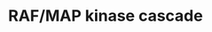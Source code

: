 ---
annotations:
- type: Pathway Ontology
  value: signaling pathway
- type: Pathway Ontology
  value: kinase mediated signaling pathway
authors:
- ReactomeTeam
- Anwesha
- Ryanmiller
description: The RAS-RAF-MEK-ERK pathway regulates processes such as proliferation,
  differentiation, survival, senescence and cell motility in response to growth factors,
  hormones and cytokines, among others. Binding of these stimuli to receptors in the
  plasma membrane promotes the GEF-mediated activation of RAS at the plasma membrane
  and initiates the three-tiered kinase cascade of the conventional MAPK cascades.  GTP-bound
  RAS recruits RAF (the MAPK kinase kinase), and promotes its dimerization and activation
  (reviewed in Cseh et al, 2014; Roskoski, 2010; McKay and Morrison, 2007; Wellbrock
  et al, 2004).  Activated RAF phosphorylates the MAPK kinase proteins MEK1 and MEK2
  (also known as MAP2K1 and MAP2K2), which in turn phophorylate the proline-directed
  kinases ERK1 and 2 (also known as MAPK3 and MAPK1) (reviewed in Roskoski, 2012a,
  b; Kryiakis and Avruch, 2012).  Activated ERK proteins may undergo dimerization
  and have identified targets in both the nucleus and the cytosol; consistent with
  this, a proportion of activated ERK protein relocalizes to the nucleus in response
  to stimuli (reviewed in Roskoski 2012b; Turjanski et al, 2007; Plotnikov et al,
  2010; Cargnello et al, 2011).  Although initially seen as a linear cascade originating
  at the plasma membrane and culminating in the nucleus, the RAS/RAF MAPK cascade
  is now also known to be activated from various intracellular location.  Temporal
  and spatial specificity of the cascade is achieved in part through the interaction
  of pathway components with numerous scaffolding proteins (reviewed in McKay and
  Morrison, 2007; Brown and Sacks, 2009). <br> The importance of the RAS/RAF MAPK
  cascade is highlighted by the fact that components of this pathway are mutated with
  high frequency in a large number of human cancers.  Activating mutations in RAS
  are found in approximately one third of human cancers, while ~8% of tumors express
  an activated form of BRAF (Roberts and Der, 2007; Davies et al, 2002; Cantwell-Dorris
  et al, 2011).  View original pathway at [http://www.reactome.org/PathwayBrowser/#DIAGRAM=5673001
  Reactome].
last-edited: 2021-01-25
organisms:
- Homo sapiens
redirect_from:
- /index.php/Pathway:WP2735
- /instance/WP2735
schema-jsonld:
- '@context': https://schema.org/
  '@id': https://wikipathways.github.io/pathways/WP2735.html
  '@type': Dataset
  creator:
    '@type': Organization
    name: WikiPathways
  description: The RAS-RAF-MEK-ERK pathway regulates processes such as proliferation,
    differentiation, survival, senescence and cell motility in response to growth
    factors, hormones and cytokines, among others. Binding of these stimuli to receptors
    in the plasma membrane promotes the GEF-mediated activation of RAS at the plasma
    membrane and initiates the three-tiered kinase cascade of the conventional MAPK
    cascades.  GTP-bound RAS recruits RAF (the MAPK kinase kinase), and promotes its
    dimerization and activation (reviewed in Cseh et al, 2014; Roskoski, 2010; McKay
    and Morrison, 2007; Wellbrock et al, 2004).  Activated RAF phosphorylates the
    MAPK kinase proteins MEK1 and MEK2 (also known as MAP2K1 and MAP2K2), which in
    turn phophorylate the proline-directed kinases ERK1 and 2 (also known as MAPK3
    and MAPK1) (reviewed in Roskoski, 2012a, b; Kryiakis and Avruch, 2012).  Activated
    ERK proteins may undergo dimerization and have identified targets in both the
    nucleus and the cytosol; consistent with this, a proportion of activated ERK protein
    relocalizes to the nucleus in response to stimuli (reviewed in Roskoski 2012b;
    Turjanski et al, 2007; Plotnikov et al, 2010; Cargnello et al, 2011).  Although
    initially seen as a linear cascade originating at the plasma membrane and culminating
    in the nucleus, the RAS/RAF MAPK cascade is now also known to be activated from
    various intracellular location.  Temporal and spatial specificity of the cascade
    is achieved in part through the interaction of pathway components with numerous
    scaffolding proteins (reviewed in McKay and Morrison, 2007; Brown and Sacks, 2009).
    <br> The importance of the RAS/RAF MAPK cascade is highlighted by the fact that
    components of this pathway are mutated with high frequency in a large number of
    human cancers.  Activating mutations in RAS are found in approximately one third
    of human cancers, while ~8% of tumors express an activated form of BRAF (Roberts
    and Der, 2007; Davies et al, 2002; Cantwell-Dorris et al, 2011).  View original
    pathway at [http://www.reactome.org/PathwayBrowser/#DIAGRAM=5673001 Reactome].
  keywords:
  - 'SPRED3 '
  - 'CNKSR1 '
  - activated
  - 'p-6Y,Y1112-ERBB2 '
  - p21 RAS:GTP:RAS GAPs
  - p21RAS:GTP:p-S621
  - inactive RAFS:YWHAB
  - 'KSR2 '
  - 'UBC(381-456) '
  - 'High affinity binding complex dimers of cytokine receptors using Bc, inactive
    JAK2, p-(Y593,628)-Bc:p(427,349,350)-SHC1 '
  - PAQR3
  - 'APBB1IP '
  - Factor 1 Receptor
  - ATP
  - 'FGB '
  - Fc epsilon receptor
  - RAS:GTP:homo/heterodimerized RAF complex
  - 'EGF '
  - single mechanism
  - 'RGL1 '
  - 'PSMB5 '
  - 'PSMA7 '
  - kinase activity
  - 'MAP2K1 F53Y '
  - 'UBC(457-532) '
  - 'p-S576 ARAF '
  - complexes
  - 'SPTA1 '
  - 'DUSP4 '
  - MAPK:single
  - 'MAP2K1 '
  - 'IL17RD '
  - 'GFRA4 '
  - 'p-6Y-FRS2 '
  - 'KITLG-1(26-190) '
  - Interleukin-2 family
  - SPRED dimer
  - 'FGF8-1 '
  - 'FGF17-1 '
  - 'p-Y-SHC3 '
  - 'p-T287-CAMK2B '
  - 'MAP2K1 Y130C '
  - 'RPS27A(1-76) '
  - 'p-Y-SHC2 '
  - 'PSMD11 '
  - 'MAP2K1 P124S '
  - PPP5C
  - RAS GEFs
  - HRAS:GTP:RAL GDS
  - 'p-5Y-LAT-2 '
  - 'RAF:scaffold:p-2S '
  - MAPK2K2 heterodimer
  - p21RAS:GTP:homo/heterodimerized RAF complex:RAF dimer inhibitors
  - 'p-T,Y MAPKs '
  - cytosolic MAPK DUSPs
  - 'ub-BRAP '
  - 'CNKSR2 '
  - 'SPTBN4 '
  - PTPN7:p-T-MAPK
  - 'PSMB9 '
  - 'S-Farn-Me-PalmS KRAS4A '
  - MAPK12
  - kinases
  - Pi
  - 'p-5Y-RET '
  - 'dabrafenib mesylate '
  - RAF dimer inhibitors
  - 'p-T184-RASGRP1 '
  - 'PPP2R1B '
  - 'p-S445,T599,S602,S729 BRAF '
  - (TRKA)
  - 'PSMA3 '
  - 'MARK3 '
  - 'FGF2(10-155) '
  - 'CUL3 '
  - dimers
  - ERBB2 becomes activated by forming a heterodimer with another ligand-activated
    EGFR family member, either EGFR, ERBB3 or ERBB4, which is accompanied by dissociation
    of chaperoning proteins HSP90 and CDC37 (Citri et al. 2004), as well as ERBB2IP
    (Borg et al. 2000) from ERBB2. ERBB2 heterodimers function to promote cell proliferation,
    cell survival and differentiation, depending on the cellular context. ERBB2 can
    also be activated by homodimerization when it is overexpressed, in cancer for
    example. <br><br>
  - 'p-S311,S406 KSR1 '
  - 'DUSP6 '
  - MAP2K:MAPK:single
  - 'SPTB '
  - high kinase activity
  - RAF:scaffold:p-2S
  - 'WDR83 '
  - RAF
  - homo/heterodimers
  - 'PSMD6 '
  - 'LAMTOR2 '
  - MAP2K:p-2T MAPK
  - Signaling by Insulin
  - 'GRIN1 '
  - 'UBC(153-228) '
  - 'p-S445,S729-BRAF '
  - 'EREG(60-108) '
  - 'RALGDS '
  - RAF1
  - 'ARRB1 '
  - 'RASAL2 '
  - 'PSMD9 '
  - 'p-T287-CAMK2D '
  - 'FGF22 '
  - WDR83:LAMTOR2:LAMTOR3
  - 'ulixertinib '
  - MAP2K:MAPK:dual
  - 'PEBP1 '
  - MAP2K:MAPK complex
  - 'PPP2CB '
  - 'p-11Y-PDGFRA '
  - 'S-Farn-Me-2xPalmS HRAS '
  - RAS:GTP:activated
  - 'GalNAc-T178-FGF23(25-251) '
  - Signaling by FGFR1
  - and dimers:PEA15
  - dephosphorylated
  - dual mechanism
  - 'BRAF K601N '
  - 'MAP2K2 N126D '
  - inhibitors
  - GTP
  - S-Farn-Me-2xPalmS
  - 'NEFL '
  - 'RASGRF1 '
  - 'MAP2K1 K57T '
  - 'NRTN '
  - 'p-Y1234,Y1235,Y1349,Y1356-MET '
  - RAF:YWHAB dimer
  - 'MAP2K1 F53L '
  - SPRED dimer:ub-NF1
  - 'PSMD14 '
  - p-T,Y MAPKs
  - 'DLG3 '
  - 'p-Y194,Y195,Y272-SHC1-3 '
  - 'PSMC6 '
  - 'SPTBN2 '
  - p21 RAS:GTP:ub-BRAP
  - 'p-5Y,S1119-TEK '
  - (IGF1R)
  - 'MAP2K1 G128D '
  - 'PSMB7 '
  - 'MAP2K2 L46F '
  - 'PIK3R1 '
  - p21RAS:GTP:activated
  - 'PSME1 '
  - This pathway describes some of the key interactions that assist in the process
    of platelet and leukocyte interaction with the endothelium, in response to injury.
  - 'PSMB3 '
  - NF1(2-2839)
  - 'MAP2K1 V60E '
  - p-S338,Y341,T491,S494,S621 RAF1
  - 'MAP2K1 D67N '
  - 'PPP2R5C '
  - 'ARRB2 '
  - 'PPP1CC '
  - 'p-T183,Y185-MAPK12 '
  - YWHAB dimer
  - 'p-Y341,T491,S494,S621 RAF1 '
  - 'BRAF G534R '
  - 'LAMTOR3 '
  - 'DUSP9 '
  - Neurotransmitter
  - 'PPP2R1A '
  - IL17RD:p-2S
  - 'PIK3CA '
  - 'p-Y427-SHC1 '
  - Other interleukin
  - 'L-Glu '
  - 'p-T202-MAPK3 '
  - 'Neuregulins '
  - BRAF mutants
  - 'UBC(229-304) '
  - 'UBC(77-152) '
  - 'RASAL1 '
  - Insulin-like Growth
  - 'p-Y239,Y240,Y317-SHC1-2 '
  - 'BRAF 599dupT '
  - 'SYNGAP1 '
  - homo/heterodimer:PEBP1
  - 'DAG '
  - 'FGF23(25-251) '
  - 'SPRED1 '
  - PI3K
  - 'BTC(32-111) '
  - 'p-12Y-PDGFRB '
  - 'PTPRA '
  - Signaling by FGFR3
  - 'p-S621-RAF1 '
  - 'DLG4 '
  - 'CSK '
  - 'ANGPT1 '
  - 'DUSP2 '
  - 'JAK2 '
  - PEBP1
  - KBTBD7:CUL3:RBX1
  - 'p-5Y-FGFR4 '
  - Cell surface
  - 'IL2RG '
  - RAL GDS proteins
  - 'PIK3R2 '
  - 'UBB(153-228) '
  - 'p-6Y-ERBB2 heterodimers '
  - 'PSMB11 '
  - p21 RAS:GTP
  - 'PSPN '
  - 'BRAF V600E V47_M438del '
  - p21
  - 'GFRA2 '
  - RAF activating
  - 'p-T185-MAPK1 '
  - 'GRIN2B '
  - H2O
  - S-GCC
  - 'DLG2 '
  - 'p-6Y-FGFR3c '
  - 'DUSP1 '
  - 'trametinib '
  - 'HGF(32-494) '
  - transmission
  - PTPN7:p-T,Y-MAPK
  - PTPN3
  - 'PSMC4 '
  - 'BRAF V600E '
  - complex
  - 'MAP2K1 D67Y '
  - inactive RAFs
  - 'Mg2+ '
  - MAPK inhibitors
  - 'PSMC2 '
  - 'FGF18 '
  - 'Gly '
  - 'FN1(32-2386) '
  - IL17RD
  - 'FGF1 '
  - Signaling by ERBB4
  - 'p-S311 KSR1 '
  - 'MAP2K2 Y134C '
  - RAF:scaffold:MAP2K:MAPK complex:dual mechanism MAP2K inhibitors
  - inactive RAFs:YWHAB
  - 'UBB(77-152) '
  - DAP12 interactions
  - 'PSME2 '
  - 'KL-2 '
  - 'HGF(495-728) '
  - 'RBX1 '
  - 'BRAF K499E '
  - 'ub-NF1(2-2839) '
  - homo/heterodimer
  - 'PSME4 '
  - 'FGG '
  - 'TGFA(24-98) '
  - 'TLN1 '
  - 'KSR1 '
  - 'FGF16 '
  - 'p-T185,Y187-MAPK1 '
  - 'SHFM1 '
  - 'PSMD12 '
  - p-2S,T MAP2K1:p-2S
  - 'MAPK3 '
  - variant dimer
  - 'p-S311,Y552 KSR1 '
  - 'PSMA2 '
  - signaling
  - mechanism MAPK
  - 'MAP2K1 K57N '
  - BRAF inhibitors
  - 'p-Y1172,Y1226-ERBB4 JM-A CYT-2 isoform '
  - 'YWHAB '
  - 'ACTN2 '
  - 'RASA4 '
  - neurite out-growth
  - 'p-Y-IRS1 '
  - Cell Receptor (BCR)
  - 'p-Y349,Y350,Y427-SHC1 '
  - p21 RAS:GTP:BRAP
  - variants
  - 'MAP2K1 Q56P '
  - 'Phosphorylated ERBB2:ERBB4cyt2 heterodimers '
  - p21 RAS:GDP
  - 'BRAF L485F '
  - 'GTP '
  - 'MAP2K1 E44_E57del '
  - Signaling by ERBB2
  - 'Activated FGFR2c homodimer bound to FGF '
  - MAP3K11
  - Interleukin-5 and
  - 'PSMB8 '
  - 'PSMB1 '
  - p-T183,Y185-MAPK12
  - 'MAP2K2 P128Q '
  - 'V600E BRAF V169_D380del '
  - 'PDGFB(82-241) '
  - 'SPTBN5 '
  - 'DUSP5 '
  - 'MAP2K1 G128V '
  - 'S-Farn-Me PalmS NRAS '
  - 'BRAF V600E  V169_M438del '
  - 'RASAL3 '
  - MAPK monomers and
  - 'p-Y-JAK1 '
  - 'PSMD3 '
  - 'p-S259,S621-RAF1 '
  - MRAS:GTP:SHOC2:PP1
  - 'p-S365,S445,S729 BRAF '
  - 'IL2 '
  - 'p-S222,S226-MAP2K2 '
  - 'p-7Y,Y1112-ERBB2 '
  - 'Mn2+ '
  - 'PAQR3 '
  - 'p-T,Y MAPK dimers '
  - 'PSMD5 '
  - 'PSMA8 '
  - p21RAS:GTP:dephosphorylated RAF1 homo/heterodimer
  - GDP
  - 'p-8Y-FGFR1c '
  - NCAM signaling for
  - mutants
  - 'p-5Y-FRS3 '
  - 'SOS1 '
  - 'p-T133-RASGRP3 '
  - BRAF inhibitors:high
  - 'MAP2K2 F57C '
  - 'p-7Y-KIT '
  - 'RASGRF2 '
  - 'Autophosphorylated FLT3 '
  - 'PEA15 '
  - 'AREG(101-187) '
  - 'D-Ser '
  - 'p-S214,S576 ARAF '
  - Signaling by EGFR
  - activated RAF
  - 'CAMK2G '
  - MAP2K1 and MAP2K2
  - p-S311 KSR1:MARK3
  - interactions at the
  - 'MyrG,p-Y530-SRC '
  - RAF/MAPK scaffolds
  - 'FGF9 '
  - dual mechanism MAPK
  - 'GDP '
  - 'RASGEF1A '
  - BRAP:KSR1:MARK3
  - RAF:scaffold:MAP2K:MAPK complex
  - 'RASGRP4 '
  - 'S-Farn-Me KRAS4B '
  - 'SHOC2 '
  - 'IQGAP1 '
  - 'VWF(23-763) '
  - hyperphosphorylated
  - 'PSMB6 '
  - MAP2Ks:p-T,Y MAPKs
  - 'p-6Y-EGFR '
  - 'CAMK2B '
  - Signaling by SCF-KIT
  - 'PPP1CB '
  - 'SPRED2 '
  - 'MAP2K2 '
  - 'PTPN3 '
  - 'DAB2IP '
  - 'MAP2K1 F53C '
  - 'ITGA2B(32-1039) '
  - 'MAP2K1 E203K '
  - PAQR3:inactive RAFs
  - 'NF1(2-2839) '
  - 'DUSP16 '
  - BRAP
  - SPRED dimer:NF1
  - Signaling by PDGF
  - In cells expressing ERBB2 and ERBB3, ERBB3 activated by neuregulin NRG1 or NRG2
    binding (Tzahar et al. 1994) forms a heterodimer with ERBB2 (Pinkas-Kramarski
    et al. 1996, Citri et al. 2004). ERBB3 is the only EGFR family member with no
    kinase activity, and can only function in heterodimers, with ERBB2 being its preferred
    heterodimerization partner. After heterodimerization, ERBB2 phosphorylates ten
    tyrosine residues in the C-tail of ERBB3, Y1054, Y1197, Y1199, Y1222, Y1224, Y1260,
    Y1262, Y1276, Y1289 and Y1328 (Prigent et al. 1994, Pinkas-Kramarski et al. 1996,
    Vijapurkar et al. 2003, Li et al. 2007) that subsequently serve as docking sites
    for downstream signaling molecules, resulting in activation of PI3K-induced AKT
    signaling and RAF/MAP kinase cascade. Signaling by ERBB3 is downregulated by the
    action of RNF41 ubiquitin ligase, also known as NRDP1. <br><br>
  - p-S445,T599,S602,S729 BRAF
  - p-T,Y MAPK dimers
  - 'FGF20 '
  - (FCERI) signaling
  - 'SPTBN1 '
  - nuclear MAPK DUSPs
  - 'PPP2CA '
  - 'PIK3CB '
  - 'FGF3 '
  - 'BRAF G469A '
  - 'F-actin '
  - 'RASA1 '
  - 'HS '
  - 'CALM1 '
  - 'PPP2R5A '
  - RAS GAPs
  - 'p-8Y-FGFR1b '
  - p-T,Y MAPK monomers
  - 'BRAF S467A '
  - 'SCH772984 '
  - Signaling by FGFR2
  - 'p-2S MAP2K homo/heterodimers '
  - 'PSMD13 '
  - 'PSMC5 '
  - 'MAP2K1 P124L '
  - 'RASA3 '
  - 'p-S459 PTPN3 '
  - 'PSMB4 '
  - 'p-S338,Y341,T491,S494,S621 RAF1 '
  - S-Farn-Me_2xPalmS
  - proteins
  - KSR1:MARK3:YWHAB
  - 'BRAF K601E '
  - 'p-T287-CAMK2G '
  - WDR83:LAMTOR2:LAMTOR3:activated RAF:MAP2K:MAPK complex
  - 'BRAF Q257R '
  - 'FGF4 '
  - 'GFRA1 '
  - 'EPGN(23-154) '
  - 'PSME3 '
  - 'MAPKs '
  - 'DUSP10 '
  - 'NCAM1 '
  - Signaling by NTRK1
  - 'PSMD8 '
  - 'PSMC1 '
  - 'MAPK1 '
  - p-2S MAP2K
  - 'MAP2K1 C121S '
  - and dimers
  - 'FGF10 '
  - 'FGA '
  - 'PSMC3 '
  - HRAS:GTP
  - ADP
  - 'PSMA4 '
  - 'EGF-like ligands '
  - 'p-T202,Y204-MAPK3 '
  - receptors and
  - MAP2K
  - 'p-Y420-FYN '
  - dimer
  - 'PSMA5 '
  - 'p-Y-SHC1 '
  - Signaling by Type 1
  - 'RANBP9 '
  - 'PSMB2 '
  - 26S proteasome
  - 'LRRC7 '
  - MAP2K:p-2T
  - 'PSMA6 '
  - 'FGF5-1 '
  - 'PSMD2 '
  - 'Phosphorylated ERBB2:ERBB4cyt1 heterodimers '
  - 'UBA52(1-76) '
  - 'JAK3 '
  - 'PDGFA-2 '
  - 'RAP1A '
  - PP2A
  - 'TAK-580 '
  - 'GRIN2D '
  - receptor
  - '''activator'''
  - 'UBC(533-608) '
  - In cells expressing both ERBB2 and EGFR, EGF stimulation of EGFR leads to formation
    of both ERBB2:EGFR heterodimers (Wada et al. 1990, Karunagaran et al. 1996) and
    EGFR homodimers. Heterodimers of ERBB2 and EGFR trans-autophosphorylate on twelve
    tyrosine residues, six in the C-tail of EGFR and six in the C-tail of ERBB2 -
    Y1023, Y1139, Y1196, Y1221, Y1222 and Y1248 (Margolis et al. 1989, Hazan et al.
    1990,Walton et  al. 1990, Helin et al. 1991, Ricci et al. 1995, Pinkas-Kramarski
    1996). Phosphorylated tyrosine residues in the C-tail of EGFR and ERBB2 serve
    as docking sites for downstream signaling molecules. Three key signaling pathways
    activated by ERBB2:EGFR heterodimers are RAF/MAP kinase cascade, PI3K-induced
    AKT signaling, and signaling by phospholipase C gamma (PLCG1). Downregulation
    of EGFR signaling is mediated by ubiquitin ligase CBL, and is shown under Signaling
    by EGFR.<br><br>
  - Ub
  - 'MyrG-p-Y419-SRC '
  - 'RASGRP1 '
  - '"receiver" RAF/KSR1'
  - 'p-Y349,Y350-SHC1 '
  - 'PSMD7 '
  - 'PSMA1 '
  - 'cobimetinib '
  - RAS:GTP:'activator'
  - 'p-ERBB4cyt1 homodimers '
  - MAPKs
  - KSR1:MARK3
  - 'PSMD4 '
  - 'p-S218,S222-MAP2K1 '
  - 'RAPGEF2 '
  - BRAF
  - 'ARTN '
  - p-2S MAP2K1:p-2S
  - 'PTPN7 '
  - 'Ca2+ '
  - 'PSMB10 '
  - 'KBTBD7 '
  - 'CAMK2D '
  - 'GDNF '
  - 'GRB2-1 '
  - PTPN7
  - 'p-Y364,Y418,Y536-IL2RB '
  - 'FGF6 '
  - PEA15
  - GM-CSF signaling
  - 'GFRA3 '
  - 'MAP2K2 C125S '
  - 'p-6Y-PTK2 '
  - p21 RAS:GTP:PI3K
  - postsynaptic signal
  - 'BRAP '
  - 'HBEGF(63-148) '
  - 'PSMD1 '
  - WDR83:LAMTOR2:LAMTOR3:activated RAF:p-2S MAP2K:p-T,Y MAPK complex
  - 'PSMD10 '
  - V600E BRAF splice
  - 'UBB(1-76) '
  - 'CAMK2A '
  - 'p-Y-IRS2 '
  - 'RGL3 '
  - 'PI(4,5)P2 '
  - p-S459
  - 'KL-1 '
  - 'MAP2K1 F53S '
  - 'FLT3LG '
  - 'KLB '
  - 'UBC(305-380) '
  - 'PDGFB (82-190) '
  - 'RASA2 '
  - Signaling by the B
  - 'VCL '
  - 'IL2RA '
  - p-S311,S406
  - 'p-S,218, S222,T292 MAP2K1 '
  - 'Autophosphorylated p-Y877-ERBB2 heterodimers '
  - 'p-6Y-FGFR3b '
  - Endothelial cells are tightly connected through various proteins, which regulate
    the organization of the junctional complex and bind to cytoskeletal proteins or
    cytoplasmic interaction partners that allow the transfer of intracellular signals.
    An important role for these junctional proteins in governing the transendothelial
    migration of leukocytes under normal or inflammatory conditions has been established.<p>
  - 'FGF19 '
  - 'ITGB3 '
  - 'UBC(1-76) '
  - 'MAP2K1 F53V '
  - RAS processing
  - 'BRAF V600E V47_D380del '
  - 'Activated FGFR2b homodimer bound to FGF '
  - 'DUSP7 '
  - Signaling by FGFR4
  - 'p-T286-CAMK2A '
  - In cells expressing ERBB2 and ERBB4, ligand stimulated ERBB4 can either homodimerize
    or form heterodimers with ERBB2 (Li et al. 2007), resulting in trans-autophosphorylation
    of ERBB2 and ERBB4 on C-tail tyrosine residues that will subsequently serve as
    docking sites for downstream signaling molecules, leading to activation of RAF/MAP
    kinase cascade and, in the case of ERBB4 CYT1 isoforms, PI3K-induced AKT signaling
    (Hazan et al. 1990, Cohen et al. 1996, Li et al. 2007, Kaushansky et al. 2008).
    Signaling by ERBB4 is downregulated by the action of WWP1 and ITCH ubiquitin ligases,
    and is shown under Signaling by ERBB4.
  - 'S-GGC MRAS '
  - 'p-Y317-SHC1-2 '
  - PTPN3:p-T183,Y185-MAPK12
  - 'DLG1 '
  - 'PSMF1 '
  - 'PPP2R5E '
  - vascular wall
  - 'UBC(609-684) '
  - p-S311
  - MAP2K1/2 inhibitors
  - 'PDGFA-1 '
  - 'SPTAN1 '
  - Interleukin-3,
  - PHB
  - 'MAP2K2 V35M '
  - mechanism MAP2K
  - MAP2Ks:MAPKs
  - 'MAP2K1 P124Q '
  - 'RAP1B '
  - 'p-S299,S302,T452,T455,S576 ARAF '
  - 'PPP2R5D '
  - 'PPP2R5B '
  - 'DUSP8 '
  - 'RGL2 '
  license: CC0
  name: RAF/MAP kinase cascade
seo: CreativeWork
title: RAF/MAP kinase cascade
wpid: WP2735
---